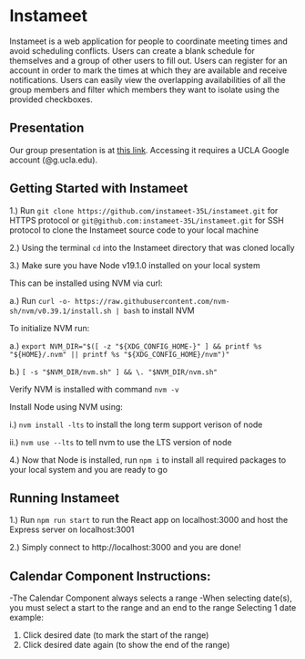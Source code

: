 # Instameet

Instameet is a web application for people to coordinate meeting times and avoid scheduling conflicts. Users can create a blank schedule for themselves and a group of other users to fill out. Users can register for an account in order to mark the times at which they are available and receive notifications. Users can easily view the overlapping availabilities of all the group members and filter which members they want to isolate using the provided checkboxes.

## Presentation

Our group presentation is at [this link](https://docs.google.com/presentation/d/1CzfdvdovgmM3KbzWPd_l9ZwNhXAyP_EyTLRx38wOEzY/edit?usp=sharing). Accessing it requires a UCLA Google account (@g.ucla.edu).

## Getting Started with Instameet

1.) Run `git clone https://github.com/instameet-35L/instameet.git` for HTTPS protocol or `git@github.com:instameet-35L/instameet.git` for SSH protocol to clone the Instameet source code to your local machine

2.) Using the terminal `cd` into the Instameet directory that was cloned locally

3.) Make sure you have Node v19.1.0 installed on your local system

This can be installed using NVM via curl:

a.) Run `curl -o- https://raw.githubusercontent.com/nvm-sh/nvm/v0.39.1/install.sh | bash` to install NVM

To initialize NVM run:

a.) `export NVM_DIR="$([ -z "${XDG_CONFIG_HOME-}" ] && printf %s "${HOME}/.nvm" || printf %s "${XDG_CONFIG_HOME}/nvm")"`

b.) `[ -s "$NVM_DIR/nvm.sh" ] && \. "$NVM_DIR/nvm.sh"`

Verify NVM is installed with command `nvm -v`

Install Node using NVM using:

i.) `nvm install -lts` to install the long term support verison of node

ii.) `nvm use --lts` to tell nvm to use the LTS version of node

4.) Now that Node is installed, run `npm i` to install all required packages to your local system and you are ready to go

## Running Instameet

1.) Run `npm run start` to run the React app on localhost:3000 and host the Express server on localhost:3001

2.) Simply connect to http://localhost:3000 and you are done!

## Calendar Component Instructions:

-The Calendar Component always selects a range
-When selecting date(s), you must select a start to the range and an end to the range
Selecting 1 date example:

1. Click desired date (to mark the start of the range)
2. Click desired date again (to show the end of the range)
